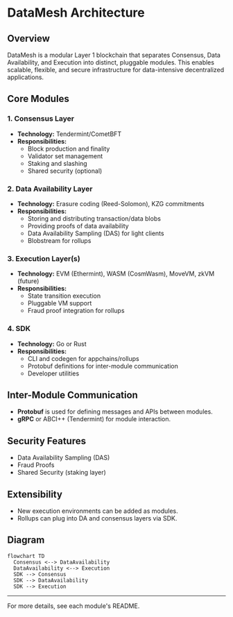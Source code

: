# DataMesh Architecture

## Overview
DataMesh is a modular Layer 1 blockchain that separates Consensus, Data Availability, and Execution into distinct, pluggable modules. This enables scalable, flexible, and secure infrastructure for data-intensive decentralized applications.

## Core Modules

### 1. Consensus Layer
- **Technology:** Tendermint/CometBFT
- **Responsibilities:**
  - Block production and finality
  - Validator set management
  - Staking and slashing
  - Shared security (optional)

### 2. Data Availability Layer
- **Technology:** Erasure coding (Reed-Solomon), KZG commitments
- **Responsibilities:**
  - Storing and distributing transaction/data blobs
  - Providing proofs of data availability
  - Data Availability Sampling (DAS) for light clients
  - Blobstream for rollups

### 3. Execution Layer(s)
- **Technology:** EVM (Ethermint), WASM (CosmWasm), MoveVM, zkVM (future)
- **Responsibilities:**
  - State transition execution
  - Pluggable VM support
  - Fraud proof integration for rollups

### 4. SDK
- **Technology:** Go or Rust
- **Responsibilities:**
  - CLI and codegen for appchains/rollups
  - Protobuf definitions for inter-module communication
  - Developer utilities

## Inter-Module Communication
- **Protobuf** is used for defining messages and APIs between modules.
- **gRPC** or ABCI++ (Tendermint) for module interaction.

## Security Features
- Data Availability Sampling (DAS)
- Fraud Proofs
- Shared Security (staking layer)

## Extensibility
- New execution environments can be added as modules.
- Rollups can plug into DA and consensus layers via SDK.

## Diagram
```
flowchart TD
  Consensus <--> DataAvailability
  DataAvailability <--> Execution
  SDK --> Consensus
  SDK --> DataAvailability
  SDK --> Execution
```

---

For more details, see each module's README. 